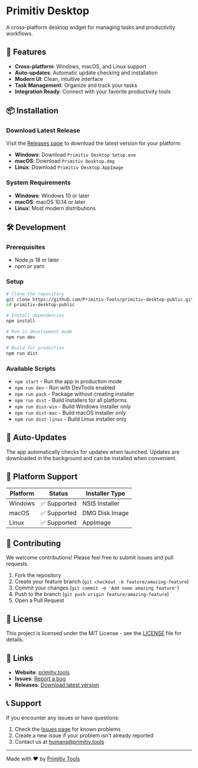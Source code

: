 # Primitiv Desktop

A cross-platform desktop widget for managing tasks and productivity workflows.

## 🚀 Features

- **Cross-platform**: Windows, macOS, and Linux support
- **Auto-updates**: Automatic update checking and installation
- **Modern UI**: Clean, intuitive interface
- **Task Management**: Organize and track your tasks
- **Integration Ready**: Connect with your favorite productivity tools

## 📦 Installation

### Download Latest Release

Visit the [Releases page](https://github.com/Primitiv-Tools/primitiv-desktop-public/releases) to download the latest version for your platform:

- **Windows**: Download `Primitiv Desktop Setup.exe`
- **macOS**: Download `Primitiv Desktop.dmg`
- **Linux**: Download `Primitiv Desktop.AppImage`

### System Requirements

- **Windows**: Windows 10 or later
- **macOS**: macOS 10.14 or later
- **Linux**: Most modern distributions

## 🛠️ Development

### Prerequisites

- Node.js 18 or later
- npm or yarn

### Setup

```bash
# Clone the repository
git clone https://github.com/Primitiv-Tools/primitiv-desktop-public.git
cd primitiv-desktop-public

# Install dependencies
npm install

# Run in development mode
npm run dev

# Build for production
npm run dist
```

### Available Scripts

- `npm start` - Run the app in production mode
- `npm run dev` - Run with DevTools enabled
- `npm run pack` - Package without creating installer
- `npm run dist` - Build installers for all platforms
- `npm run dist-win` - Build Windows installer only
- `npm run dist-mac` - Build macOS installer only
- `npm run dist-linux` - Build Linux installer only

## 🔄 Auto-Updates

The app automatically checks for updates when launched. Updates are downloaded in the background and can be installed when convenient.

## 📱 Platform Support

| Platform | Status | Installer Type |
|----------|--------|----------------|
| Windows  | ✅ Supported | NSIS Installer |
| macOS    | ✅ Supported | DMG Disk Image |
| Linux    | ✅ Supported | AppImage |

## 🤝 Contributing

We welcome contributions! Please feel free to submit issues and pull requests.

1. Fork the repository
2. Create your feature branch (`git checkout -b feature/amazing-feature`)
3. Commit your changes (`git commit -m 'Add some amazing feature'`)
4. Push to the branch (`git push origin feature/amazing-feature`)
5. Open a Pull Request

## 📄 License

This project is licensed under the MIT License - see the [LICENSE](LICENSE) file for details.

## 🔗 Links

- **Website**: [primitiv.tools](https://primitiv.tools)
- **Issues**: [Report a bug](https://github.com/Primitiv-Tools/primitiv-desktop-public/issues)
- **Releases**: [Download latest version](https://github.com/Primitiv-Tools/primitiv-desktop-public/releases)

## 📞 Support

If you encounter any issues or have questions:

1. Check the [Issues page](https://github.com/Primitiv-Tools/primitiv-desktop-public/issues) for known problems
2. Create a new issue if your problem isn't already reported
3. Contact us at [humans@primitiv.tools](mailto:humans@primitiv.tools)

---

Made with ❤️ by [Primitiv Tools](https://primitiv.tools)

